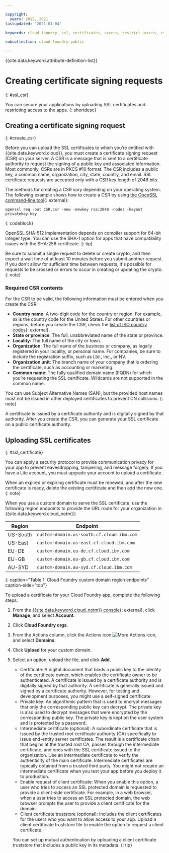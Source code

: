 ```yaml
---

copyright:
  years: 2015, 2021
lastupdated: "2021-01-04"

keywords: cloud foundry, ssl, certificates, access, restrict access, csr, upload, import, csr, certificate signing request

subcollection: cloud-foundry-public

---
```


{{site.data.keyword.attribute-definition-list}}

# Creating certificate signing requests
{: #ssl_csr}

You can secure your applications by uploading SSL certificates and restricting access to the apps.
{: shortdesc}

## Creating a certificate signing request
{: #create_csr}

Before you can upload the SSL certificates to which you’re entitled with {{site.data.keyword.cloud}}, you must create a certificate signing request (CSR) on your server. A CSR is a message that is sent to a certificate authority to request the signing of a public key and associated information. Most commonly, CSRs are in PKCS #10 format. The CSR includes a public key, a common name, organization, city, state, country, and email. SSL certificate requests are accepted only with a CSR key length of 2048 bits.

The methods for creating a CSR vary depending on your operating system. The following example shows how to create a CSR by using [the OpenSSL command-line tool](https://www.openssl.org/){: external}:

```text
openssl req -out CSR.csr -new -newkey rsa:2048 -nodes -keyout privatekey.key
```
{: codeblock}

OpenSSL SHA-512 implementation depends on compiler support for 64-bit integer type. You can use the SHA-1 option for apps that have compatibility issues with the SHA-256 certificate.
{: tip}

Be sure to submit a single request to delete or create crypto, and then expect a wait time of at least 10 minutes before you submit another request. If you don't allow for sufficient time between requests, it's possible for requests to be crossed or errors to occur in creating or updating the crypto.
{: note}

### Required CSR contents

For the CSR to be valid, the following information must be entered when you create the CSR:

* **Country name**: A two-digit code for the country or region. For example, `US` is the country code for the United States. For other countries or regions, before you create the CSR, check the [list of ISO country codes](https://www.iso.org/obp/ui/#search){: external}.
* **State or province**: The full, unabbreviated name of the state or province.
* **Locality**: The full name of the city or town.
* **Organization**: The full name of the business or company, as legally registered in your locality, or personal name. For companies, be sure to include the registration suffix, such as Ltd., Inc., or NV.
* **Organization unit**: The branch name of your company that is ordering the certificate, such as accounting or marketing.
* **Common name**: The fully qualified domain name (FQDN) for which you’re requesting the SSL certificate. Wildcards are not supported in the common name.

You can use Subject Alternative Names (SAN), but the provided host names must not be issued in other deployed certificates to prevent CN collisions.
{: note}

A certificate is issued by a certificate authority and is digitally signed by that authority. After you create the CSR, you can generate your SSL certificate on a public certificate authority.

## Uploading SSL certificates
{: #ssl_certificate}

You can apply a security protocol to provide communication privacy for your app to prevent eavesdropping, tampering, and message forgery. If you have a Lite account, you must upgrade your account to upload a certificate.

When an expired or expiring certificate must be renewed, and after the new certificate is ready, delete the existing certificate and then add the new one.
{: note}

When you use a custom domain to serve the SSL certificate, use the following region endpoints to provide the URL route for your organization in {{site.data.keyword.cloud_notm}}:

| Region | Endpoint |
| ------ | -------- |
| US-South | `custom-domain.us-south.cf.cloud.ibm.com` |
| US-East | `custom-domain.us-east.cf.cloud.ibm.com` |
| EU-DE | `custom-domain.eu-de.cf.cloud.ibm.com` |
| EU-GB | `custom-domain.eu-gb.cf.cloud.ibm.com` |
| AU-SYD | `custom-domain.au-syd.cf.cloud.ibm.com` | 
{: caption="Table 1. Cloud Foundry custom domain region endpoints" caption-side="top"}

To upload a certificate for your Cloud Foundry app, complete the following steps:

1. From the [{{site.data.keyword.cloud_notm}} console](https://{DomainName}){: external}, click **Manage**, and select **Account**.
2. Click **Cloud Foundry orgs**.
3. From the Actions column, click the Actions icon ![More Actions icon](../icons/action-menu-icon.svg), and select **Domains**.
4. Click **Upload** for your custom domain.
5. Select an option, upload the file, and click **Add**.
  
    * Certificate: A digital document that binds a public key to the identity of the certificate owner, which enables the certificate owner to be authenticated. A certificate is issued by a certificate authority and is digitally signed by that authority. A certificate is generally issued and signed by a certificate authority. However, for testing and development purposes, you might use a self-signed certificate.
    * Private key: An algorithmic pattern that is used to encrypt messages that only the corresponding public key can decrypt. The private key is also used to decrypt messages that were encrypted by the corresponding public key. The private key is kept on the user system and is protected by a password.
    * Intermediate certificate (optional): A subordinate certificate that is issued by the trusted root certificate authority (CA) specifically to issue end-entity server certificates. The result is a certificate chain that begins at the trusted root CA, passes through the intermediate certificate, and ends with the SSL certificate issued to the organization. Use an intermediate certificate to verify the authenticity of the main certificate. Intermediate certificates are typically obtained from a trusted third party. You might not require an intermediate certificate when you test your app before you deploy it to production.
    * Enable request of client certificate: When you enable this option, a user who tries to access an SSL protected domain is requested to provide a client-side certificate. For example, in a web browser, when a user tries to access an SSL protected domain, the web browser prompts the user to provide a client certificate for the domain.   
    * Client certificate truststore (optional): Includes the client certificates for the users who you want to allow access to your app. Upload a client certificate truststore file to enable the option to request a client certificate.
  
    You can set up mutual authentication by uploading a client certificate truststore that includes a public key in its metadata.
    {: tip}


